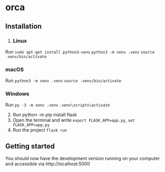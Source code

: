 # orca

## Installation
1. ### Linux
Run `sudo apt-get install python3-venv`
`python3 -m venv .venv`
`source .venv/bin/activate`

### macOS
Run `python3 -m venv .venv`
`source .venv/bin/activate`

### Windows
Run `py -3 -m venv .venv`
`.venv\scripts\activate`

2. Run python -m pip install flask
3. Open the terminal and write `export FLASK_APP=app.py`, `set FLASK_APP=app.py`
4. Run the project `flask run`

## Getting started
You should now have the development version running on your computer and accessible via http://localhost:5000

